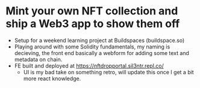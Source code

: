 # Mint your own NFT collection and ship a Web3 app to show them off

* Setup for a weekend learning project at Buildspaces (buildspace.so)
* Playing around with some Solidity fundamentals, my naming is decieving, the front end basically a webform for adding some text and metadata on chain.
* FE built and deployed at https://nftdropportal.sil3ntr.repl.co/
  * UI is my bad take on something retro, will update this once I get a bit more react knowledge.  
